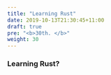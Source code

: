 ```yaml
---
title: "Learning Rust"
date: 2019-10-13T21:30:45+11:00
draft: true
pre: "<b>30th. </b>"
weight: 30
---
```

### Learning Rust?

